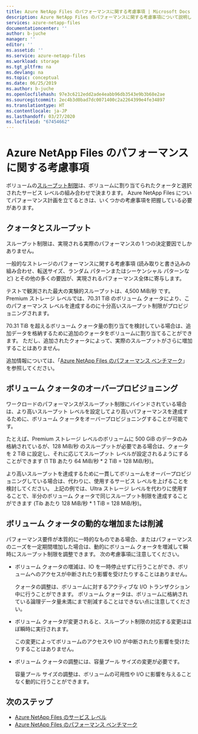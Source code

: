 ```yaml
---
title: Azure NetApp Files のパフォーマンスに関する考慮事項 | Microsoft Docs
description: Azure NetApp Files のパフォーマンスに関する考慮事項について説明します。
services: azure-netapp-files
documentationcenter: ''
author: b-juche
manager: ''
editor: ''
ms.assetid: ''
ms.service: azure-netapp-files
ms.workload: storage
ms.tgt_pltfrm: na
ms.devlang: na
ms.topic: conceptual
ms.date: 06/25/2019
ms.author: b-juche
ms.openlocfilehash: 97e3c6212edd2ade4eabb96db3543e9b3b68e2ae
ms.sourcegitcommit: 2ec4b3d0bad7dc0071400c2a2264399e4fe34897
ms.translationtype: HT
ms.contentlocale: ja-JP
ms.lasthandoff: 03/27/2020
ms.locfileid: "67454662"
---
```

# <a name="performance-considerations-for-azure-netapp-files"></a>Azure NetApp Files のパフォーマンスに関する考慮事項

ボリュームの[スループット制限](azure-netapp-files-service-levels.md)は、ボリュームに割り当てられたクォータと選択されたサービス レベルの組み合わせで決まります。 Azure NetApp Files についてパフォーマンス計画を立てるときは、いくつかの考慮事項を把握している必要があります。 

## <a name="quota-and-throughput"></a>クォータとスループット  

スループット制限は、実現される実際のパフォーマンスの 1 つの決定要因でしかありません。  

一般的なストレージのパフォーマンスに関する考慮事項 (読み取りと書き込みの組み合わせ、転送サイズ、ランダム パターンまたはシーケンシャル パターンなど) とその他の多くの要因が、実現されるパフォーマンス全体に寄与します。  

テストで観測された最大の実験的スループットは、4,500 MiB/秒 です。  Premium ストレージ レベルでは、70.31 TiB のボリューム クォータにより、このパフォーマンス レベルを達成するのに十分高いスループット制限がプロビジョニングされます。  

70.31 TiB を超えるボリューム クォータ量の割り当てを検討している場合は、追加データを格納するために追加のクォータをボリュームに割り当てることができます。 ただし、追加されたクォータによって、実際のスループットがさらに増加することはありません。  

追加情報については、「[Azure NetApp Files のパフォーマンス ベンチマーク](azure-netapp-files-performance-benchmarks.md)」を参照してください。

## <a name="overprovisioning-the-volume-quota"></a>ボリューム クォータのオーバープロビジョニング

ワークロードのパフォーマンスがスループット制限にバインドされている場合は、より高いスループット レベルを設定してより高いパフォーマンスを達成するために、ボリューム クォータをオーバープロビジョニングすることが可能です。  

たとえば、Premium ストレージ レベルのボリュームに 500 GiB のデータのみ格納されているが、128 MiB/秒 のスループットが必要である場合は、クォータを 2 TiB に設定し、それに応じてスループット レベルが設定されるようにすることができます (1 TB あたり 64 MiB/秒 * 2 TiB = 128 MiB/秒)。  

より高いスループットを達成するために一貫してボリュームをオーバープロビジョニングしている場合は、代わりに、使用するサービス レベルを上げることを検討してください。  上記の例では、Ultra ストレージ レベルを代わりに使用することで、半分のボリューム クォータで同じスループット制限を達成することができます (Tib あたり 128 MiB/秒 * 1 TiB = 128 MiB/秒)。

## <a name="dynamically-increasing-or-decreasing-volume-quota"></a>ボリューム クォータの動的な増加または削減

パフォーマンス要件が本質的に一時的なものである場合、またはパフォーマンスのニーズを一定期間増加した場合は、動的にボリューム クォータを増減して瞬時にスループット制限を調整できます。  次の考慮事項に注意してください。 

* ボリューム クォータの増減は、IO を一時停止せずに行うことができ、ボリュームへのアクセスが中断されたり影響を受けたりすることはありません。  

    クォータの調整は、ボリュームに対するアクティブな I/O トランザクション中に行うことができます。  ボリューム クォータは、ボリュームに格納されている論理データ量未満にまで削減することはできない点に注意してください。

* ボリューム クォータが変更されると、スループット制限の対応する変更はほぼ瞬時に実行されます。 

    この変更によってボリュームのアクセスや I/O が中断されたり影響を受けたりすることはありません。  

* ボリューム クォータの調整には、容量プール サイズの変更が必要です。  

    容量プール サイズの調整は、ボリュームの可用性や I/O に影響を与えることなく動的に行うことができます。

## <a name="next-steps"></a>次のステップ

- [Azure NetApp Files のサービス レベル](azure-netapp-files-service-levels.md)
- [Azure NetApp Files のパフォーマンス ベンチマーク](azure-netapp-files-performance-benchmarks.md)